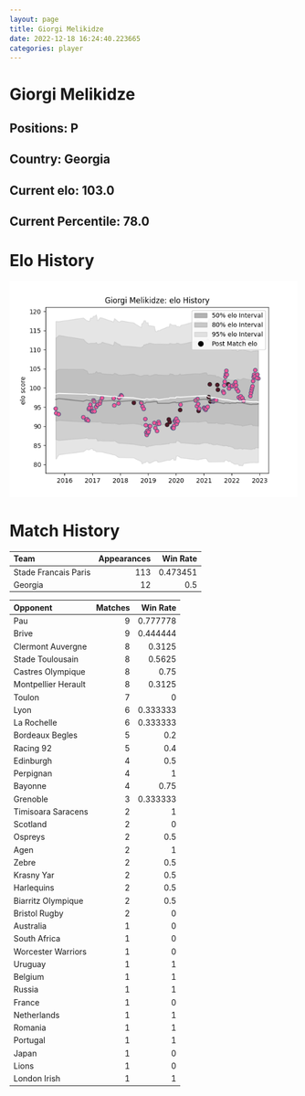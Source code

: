 ```yaml
---  
layout: page  
title: Giorgi Melikidze  
date: 2022-12-18 16:24:40.223665  
categories: player  
---
```

# Giorgi Melikidze

## Positions: P

## Country: Georgia

## Current elo: 103.0

## Current Percentile: 78.0

# Elo History


![elo history](history_GiorgiMelikidze.png)
# Match History


| Team                 |   Appearances |   Win Rate |
|:---------------------|--------------:|-----------:|
| Stade Francais Paris |           113 |   0.473451 |
| Georgia              |            12 |   0.5      |

| Opponent            |   Matches |   Win Rate |
|:--------------------|----------:|-----------:|
| Pau                 |         9 |   0.777778 |
| Brive               |         9 |   0.444444 |
| Clermont Auvergne   |         8 |   0.3125   |
| Stade Toulousain    |         8 |   0.5625   |
| Castres Olympique   |         8 |   0.75     |
| Montpellier Herault |         8 |   0.3125   |
| Toulon              |         7 |   0        |
| Lyon                |         6 |   0.333333 |
| La Rochelle         |         6 |   0.333333 |
| Bordeaux Begles     |         5 |   0.2      |
| Racing 92           |         5 |   0.4      |
| Edinburgh           |         4 |   0.5      |
| Perpignan           |         4 |   1        |
| Bayonne             |         4 |   0.75     |
| Grenoble            |         3 |   0.333333 |
| Timisoara Saracens  |         2 |   1        |
| Scotland            |         2 |   0        |
| Ospreys             |         2 |   0.5      |
| Agen                |         2 |   1        |
| Zebre               |         2 |   0.5      |
| Krasny Yar          |         2 |   0.5      |
| Harlequins          |         2 |   0.5      |
| Biarritz Olympique  |         2 |   0.5      |
| Bristol Rugby       |         2 |   0        |
| Australia           |         1 |   0        |
| South Africa        |         1 |   0        |
| Worcester Warriors  |         1 |   0        |
| Uruguay             |         1 |   1        |
| Belgium             |         1 |   1        |
| Russia              |         1 |   1        |
| France              |         1 |   0        |
| Netherlands         |         1 |   1        |
| Romania             |         1 |   1        |
| Portugal            |         1 |   1        |
| Japan               |         1 |   0        |
| Lions               |         1 |   0        |
| London Irish        |         1 |   1        |